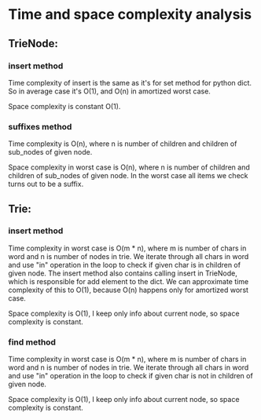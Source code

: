 # Time and space complexity analysis


## TrieNode:
### insert method
Time complexity of insert is the same as it's for set method for python dict.
So in average case it's O(1), and O(n) in amortized worst case. 

Space complexity is constant O(1).

### suffixes method
Time complexity is O(n), where n is number of children and children of sub_nodes
of given node.

Space complexity in worst case is O(n), where n is number of children and children of sub_nodes
of given node. In the worst case all items we check turns out to be a suffix.

## Trie:
### insert method
Time complexity in worst case is O(m * n), where m is number of chars in word and
n is number of nodes in trie. We iterate through all chars in word and use "in"
operation in the loop to check if given char is in children of given node.
The insert method also contains calling insert in TrieNode, which is responsible
for add element to the dict. We can approximate time complexity of this to O(1),
because O(n) happens only for amortized worst case. 

Space complexity is O(1), I keep only info about current node, so space complexity
is constant.

### find method
Time complexity in worst case is O(m * n), where m is number of chars in word and
n is number of nodes in trie. We iterate through all chars in word and use "in"
operation in the loop to check if given char is not in children of given node.

Space complexity is O(1), I keep only info about current node, so space complexity
is constant.
